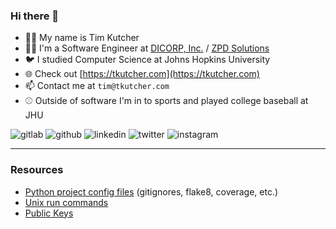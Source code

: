 ### Hi there 👋

- 🙋‍♂️ My name is Tim Kutcher
- 🧑‍💻 I'm a Software Engineer at [DICORP, Inc.](https://dicorp.com) / [ZPD Solutions](https://zpdsolutions.com)
- 🐦 I studied Computer Science at Johns Hopkins University
- 🌐 Check out [https://tkutcher.com](https://tkutcher.com)
- 📫 Contact me at `tim@tkutcher.com`
- ⚾ Outside of software I'm in to sports and played college baseball at JHU

<span>
<img src="https://img.shields.io/static/v1?label=GitLab&message=@tkutcher&logo=gitlab&labelColor=292961&color=4a4a4a&link=https://gitlab.com/tkutcher" alt="gitlab" href="https://gitlab.com/tkutcher"/>
<img src="https://img.shields.io/static/v1?label=GitHub&message=@tkutcher&logo=github&color=4a4a4a&link=https://github.com/tkutcher&labelColor=2fc453" alt="github" href="https://github.com/tkutcher"/>
<img src="https://img.shields.io/static/v1?label=&labelColor=404040&message=LinkedIn&logo=linkedin&color=0077b5&link=https://www.linkedin.com/in/tim-kutcher-a7831416a/" alt="linkedin" href="https://www.linkedin.com/in/tim-kutcher-a7831416a/"/>
<img src="https://img.shields.io/static/v1?label=&labelColor=404040&message=@tkutcher_&logo=twitter&color=00acee&logoColor=00acee&link=https://twitter.com/tkutcher_" alt="twitter" href="https://twitter.com/tkutcher_"/>
<img src="https://img.shields.io/static/v1?label=&labelColor=E1306C&message=@tkutcher_&logo=instagram&color=404040&link=https://www.instagram.com/tkutcher_/&logoColor=ffffff" alt="instagram" href="https://www.instagram.com/tkutcher_"/>
</span>


----

### Resources
- [Python project config files](configs/python) (gitignores, flake8, coverage, etc.)
- [Unix run commands](rc/)
- [Public Keys](keys)
